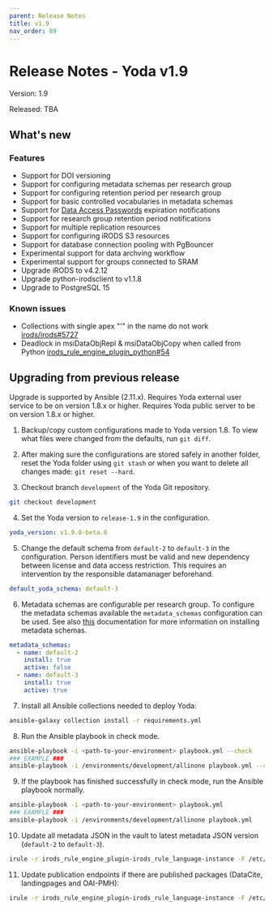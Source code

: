 ```yaml
---
parent: Release Notes
title: v1.9
nav_order: 89
---
```

# Release Notes - Yoda v1.9

Version: 1.9

Released: TBA

## What's new
### Features
- Support for DOI versioning
- Support for configuring metadata schemas per research group
- Support for configuring retention period per research group
- Support for basic controlled vocabularies in metadata schemas
- Support for [Data Access Passwords](../design/overview/authentication.md) expiration notifications
- Support for research group retention period notifications
- Support for multiple replication resources
- Support for configuring iRODS S3 resources
- Support for database connection pooling with PgBouncer
- Experimental support for data archving workflow
- Experimental support for groups connected to SRAM
- Upgrade iRODS to v4.2.12
- Upgrade python-irodsclient to v1.1.8
- Upgrade to PostgreSQL 15

### Known issues
- Collections with single apex "'" in the name do not work [irods/irods#5727](https://github.com/irods/irods/issues/5727)
- Deadlock in msiDataObjRepl & msiDataObjCopy when called from Python [irods_rule_engine_plugin_python#54](https://github.com/irods/irods_rule_engine_plugin_python/issues/54)

## Upgrading from previous release
Upgrade is supported by Ansible (2.11.x).
Requires Yoda external user service to be on version 1.8.x or higher.
Requires Yoda public server to be on version 1.8.x or higher.

1. Backup/copy custom configurations made to Yoda version 1.8.
To view what files were changed from the defaults, run `git diff`.

2. After making sure the configurations are stored safely in another folder, reset the Yoda folder using `git stash` or when you want to delete all changes made: `git reset --hard`.

3. Checkout branch `development` of the Yoda Git repository.
```bash
git checkout development
```

4. Set the Yoda version to `release-1.9` in the configuration.
```yaml
yoda_version: v1.9.0-beta.0
```

5. Change the default schema from `default-2` to `default-3` in the configuration.
Person identifiers must be valid and new dependency between license and data access restriction.
This requires an intervention by the responsible datamanager beforehand.
```yaml
default_yoda_schema: default-3
```

6. Metadata schemas are configurable per research group.
To configure the metadata schemas available the `metadata_schemas` configuration can be used.
See also [this](../administration/installing-metadata-schemas.md) documentation for more information on installing metadata schemas.
```yaml
metadata_schemas:
  - name: default-2
    install: true
    active: false
  - name: default-3
    install: true
    active: true
```

7. Install all Ansible collections needed to deploy Yoda:
```bash
ansible-galaxy collection install -r requirements.yml
```

8. Run the Ansible playbook in check mode.
```bash
ansible-playbook -i <path-to-your-environment> playbook.yml --check
### EXAMPLE ###
ansible-playbook -i /environments/development/allinone playbook.yml --check
```

9. If the playbook has finished successfully in check mode, run the Ansible playbook normally.
```bash
ansible-playbook -i <path-to-your-environment> playbook.yml
### EXAMPLE ###
ansible-playbook -i /environments/development/allinone playbook.yml
```

10. Update all metadata JSON in the vault to latest metadata JSON version (`default-2` to `default-3`).
```bash
irule -r irods_rule_engine_plugin-irods_rule_language-instance -F /etc/irods/yoda-ruleset/tools/check-metadata-for-schema-updates.r
```

11. Update publication endpoints if there are published packages (DataCite, landingpages and OAI-PMH):
```bash
irule -r irods_rule_engine_plugin-irods_rule_language-instance -F /etc/irods/yoda-ruleset/tools/update-publications.r
```
